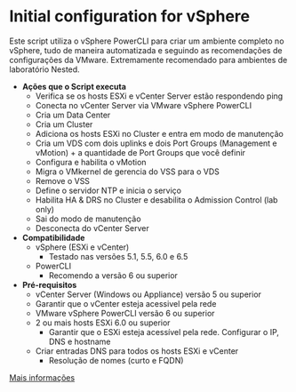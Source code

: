 # Initial configuration for vSphere

Este script utiliza o vSphere PowerCLI para criar um ambiente completo no vSphere, tudo de maneira automatizada e seguindo as recomendações de configurações da VMware. Extremamente recomendado para ambientes de laboratório Nested.

 - **Ações que o Script executa**
	 - Verifica se os hosts ESXi e vCenter Server estão respondendo ping
	 - Conecta no vCenter Server via VMware vSphere PowerCLI
	 - Cria um Data Center
	 - Cria um Cluster
	 - Adiciona os hosts ESXi no Cluster e entra em modo de manutenção
	 - Cria um VDS com dois uplinks e dois Port Groups (Management e vMotion) + a quantidade de Port Groups que você definir
	 - Configura e habilita o vMotion
	 - Migra o VMkernel de gerencia do VSS para o VDS
	 - Remove o VSS
	 - Define o servidor NTP e inicia o serviço
	 - Habilita HA & DRS no Cluster e desabilita o Admission Control (lab only)
	 - Sai do modo de manutenção
	 - Desconecta do vCenter Server
 - **Compatibilidade**
	 - vSphere (ESXi e vCenter)
		 - Testado nas versões 5.1, 5.5, 6.0 e 6.5
	 - PowerCLI
		 - Recomendo a versão 6 ou superior
 - **Pré-requisitos**
	 - vCenter Server (Windows ou Appliance) versão 5 ou superior
	 - Garantir que o vCenter esteja acessivel pela rede
	 - VMware vSphere PowerCLI versão 6 ou superior
	 - 2 ou mais hosts ESXi 6.0 ou superior
		 - Garantir que o ESXi esteja acessível pela rede. Configurar o IP, DNS e hostname
	 - Criar entradas DNS para todos os hosts ESXi e vCenter
		 - Resolução de nomes (curto e FQDN)

[Mais informações](http://solutions4crowds.com.br/script-para-configuracao-inicial-ambiente-vmware-vsphere)
